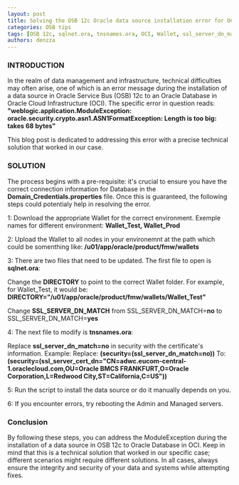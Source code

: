 ```yaml
---
layout: post
title: Solving the OSB 12c Oracle data source installation error for OCI
categories: OSB tips
tags: [OSB 12c, sqlnet.ora, tnsnames.ora, OCI, Wallet, ssl_server_dn_match, SSL_SERVER_DN_MATCH, ssl_server_cert_dn]
authors: denzza
---
```

### INTRODUCTION ###

In the realm of data management and infrastructure, technical difficulties may often arise, one of which is an error message during the installation of a data source in Oracle Service Bus (OSB) 12c to an Oracle Database in Oracle Cloud Infrastructure (OCI). 
The specific error in question reads: 
**"weblogic.application.ModuleException: oracle.security.crypto.asn1.ASN1FormatException: Length is too big: takes 68 bytes"** 

This blog post is dedicated to addressing this error with a precise technical solution that worked in our case.

### SOLUTION ###

The process begins with a pre-requisite: it's crucial to ensure you have the correct connection information for Database in the **Domain_Credentials.properties** file. 
Once this is guaranteed, the following steps could potentialy help in resolving the error.

1: Download the appropriate Wallet for the correct environment. Exemple names for different environment: **Wallet_Test, Wallet_Prod**

2: Upload the Wallet to all nodes in your environemnt at the path which could be somenthing like: **/u01/app/oracle/product/fmw/wallets**

3: There are two files that need to be updated. The first file to open is **sqlnet.ora**:

Change the **DIRECTORY** to point to the correct Wallet folder. For example, for Wallet_Test, it would be:
**DIRECTORY="/u01/app/oracle/product/fmw/wallets/Wallet_Test"**

Change **SSL_SERVER_DN_MATCH** from SSL_SERVER_DN_MATCH=**no** to SSL_SERVER_DN_MATCH=**yes**

4: The next file to modify is **tnsnames.ora**:

Replace **ssl_server_dn_match=no** in security with the certificate's information. Example:
Replace: **(security=(ssl_server_dn_match=no))**
To: **(security=(ssl_server_cert_dn="CN=adwc.eucom-central-1.oraclecloud.com,OU=Oracle BMCS FRANKFURT,O=Oracle Corporation,L=Redwood City,ST=California,C=US"))**

5: Run the script to install the data source or do it manually depends on you.

6: If you encounter errors, try rebooting the Admin and Managed servers.

### Conclusion ###

By following these steps, you can address the ModuleException during the installation of a data source in OSB 12c to Oracle Database in OCI. 
Keep in mind that this is a technical solution that worked in our specific case; different scenarios might require different solutions. 
In all cases, always ensure the integrity and security of your data and systems while attempting fixes.